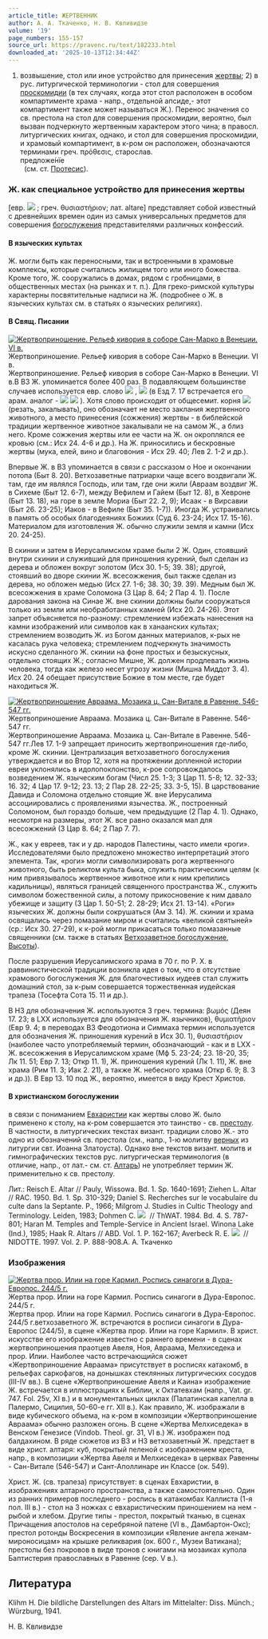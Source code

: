 ```yaml
---
article_title: ЖЕРТВЕННИК
author: А. А. Ткаченко, Н. В. Квливидзе
volume: '19'
page_numbers: 155-157
source_url: https://pravenc.ru/text/182233.html
downloaded_at: '2025-10-13T12:34:44Z'
---
```


1) возвышение, стол или иное устройство для принесения [жертвы](https://pravenc.ru/text/Жертва.html); 2) в рус. литургической терминологии - стол для совершения [проскомидии](https://pravenc.ru/text/Проскомидия.html) (в тех случаях, когда этот стол расположен в особом компартименте храма - напр., отдельной апсиде,- этот компартимент также может называться Ж.). Перенос значения со св. престола на стол для совершения проскомидии, вероятно, был вызван подчеркнуто жертвенным характером этого чина; в правосл. литургических книгах, однако, и стол для совершения проскомидии, и храмовый компартимент, в к-ром он расположен, обозначаются терминами греч. πρόθεσις, старослав. <div class="cu">предложе́нїе</div>  (см. ст. [Протесис](https://pravenc.ru/text/Протесис.html)).

### Ж. как специальное устройство для принесения жертвы

[евр. ![](https://pravenc.ru/char/2712331/jBzm/image.png) ; греч. θυσιαστήριον; лат. altare] представляет собой известный с древнейших времен один из самых универсальных предметов для совершения [богослужения](https://pravenc.ru/text/богослужения.html) представителями различных конфессий.

#### В языческих культах

Ж. могли быть как переносными, так и встроенными в храмовые комплексы, которые считались жилищем того или иного божества. Кроме того, Ж. сооружались в домах, рядом с гробницами, в общественных местах (на рынках и т. п.). Для греко-римской культуры характерны посвятительные надписи на Ж. (подробнее о Ж. в языческих культах см. в статьях о языческих религиях).

#### В Свящ. Писании

[![Жертвоприношение. Рельеф кивория в соборе Сан-Марко в Венеции. VI в.](https://pravenc.ru/data/521/487/1234/i200.jpg "Кликните для увеличения картинки")](https://pravenc.ru/data/521/487/1234/i400.jpg)Жертвоприношение. Рельеф кивория в соборе Сан-Марко в Венеции. VI в.  
Жертвоприношение. Рельеф кивория в соборе Сан-Марко в Венеции. VI в.В ВЗ Ж. упоминается более 400 раз. В подавляющем большинстве случаев используется евр. слово ![](https://pravenc.ru/char/2712331/jBzm,/image.png) , 
![](<https://pravenc.ru/char/26062/MizbEaH /image.png>) (в Езд 7. 17 встречается его арам. аналог - ![](https://pravenc.ru/char/26062/madb/image.png) ![](https://pravenc.ru/char/26062/HA/image.png) ). Хотя слово происходит от общесемит. корня ![](https://pravenc.ru/char/26062/zbH-/image.png)  (резать, закалывать), оно обозначает не место заклания жертвенного животного, а место принесения (сожжения) жертвы - в библейской традиции жертвенное животное закалывали не на самом Ж., а близ него. Кроме сожжения жертвы или ее части на Ж. он окроплялся ее кровью (см.: Исх 24. 4-6 и др.). На Ж. приносились и бескровные жертвы (мука, елей, вино и благовония - Исх 29. 40; Лев 2. 1-2 и др.).

Впервые Ж. в ВЗ упоминается в связи с рассказом о Ное и окончании потопа (Быт 8. 20). Ветхозаветные патриархи чаще всего воздвигали Ж. там, где им являлся Господь, или там, где они жили (Авраам воздвиг Ж. в Сихеме (Быт 12. 6-7), между Вефилем и Гайем (Быт 12. 8), в Хевроне (Быт 13. 18), на горе в земле Мориа (Быт 22. 2, 9); Исаак - в Вирсавии (Быт 26. 23-25); Иаков - в Вефиле (Быт 35. 1-7)). Иногда Ж. устраивались в память об особых благодеяниях Божиих (Суд 6. 23-24; Исх 17. 15-16). Материалом для изготовления Ж. обычно служили земля и камни (Исх 20. 24-25).

В скинии и затем в Иерусалимском храме были 2 Ж. Один, стоявший внутри скинии и служивший для приношения курений, был сделан из дерева и обложен вокруг золотом (Исх 30. 1-5; 39. 38); другой, стоявший во дворе скинии Ж. всесожжения, был также сделан из дерева, но обложен медью (Исх 27. 1-6; 38. 30; 39. 39). Медным был Ж. всесожжения в храме Соломона (3 Цар 8. 64; 2 Пар 4. 1). После дарования закона на Синае Ж. вне скинии должны были сооружаться только из земли или необработанных камней (Исх 20. 24-26). Этот запрет объясняется по-разному: стремлением избежать нанесения на камни изображений или символов как в ханаанских культах; стремлением возводить Ж. из Богом данных материалов, к-рых не касалась рука человека; стремлением подчеркнуть значимость искусно сделанного Ж. скинии на фоне простых и безыскусных, отдельно стоящих Ж.; согласно Мишне, Ж. должен продлевать жизнь человека, тогда как железо несет угрозу жизни (Мишна Миддот 3. 4). Исх 20. 24 обещает присутствие Божие в том месте, где будет находиться Ж.

[![Жертвоприношение Авраама. Мозаика ц. Сан-Витале в Равенне. 546-547 гг.](https://pravenc.ru/data/537/487/1234/i200.jpg "Кликните для увеличения картинки")](https://pravenc.ru/data/537/487/1234/i400.jpg)Жертвоприношение Авраама. Мозаика ц. Сан-Витале в Равенне. 546-547 гг.  
Жертвоприношение Авраама. Мозаика ц. Сан-Витале в Равенне. 546-547 гг.Лев 17. 1-9 запрещает приносить жертвоприношения где-либо, кроме Ж. скинии. Централизация ветхозаветного богослужения утверждается и во Втор 12, хотя на протяжении допленной истории евреи уклонялись в идолопоклонство, к-рое сопровождалось возведением Ж. языческим богам (Числ 25. 1-3; 3 Цар 11. 5-8; 12. 32-33; 16. 32; 4 Цар 17. 9-12; 23. 13; 2 Пар 28. 22-25; 33. 3-5, 15). В царствование Давида и Соломона отдельно стоящие Ж. вне Иерусалима ассоциировались с проявлениями язычества. Ж., построенный Соломоном, был гораздо больше, чем предыдущие (2 Пар 4. 1). Однако, несмотря на размеры, этот Ж. все равно оказался мал для всесожжений (3 Цар 8. 64; 2 Пар 7. 7).

Ж., как у евреев, так и у др. народов Палестины, часто имели «роги». Исследователями было предложено множество интерпретаций этого элемента. Так, «роги» могли символизировать рога жертвенного животного, быть реликтом культа быка, служить практическим целям (к ним привязывалось жертвенное животное или к ним крепились кадильницы), являться границей священного пространства Ж., служить символом божественной силы, а потому прикосновение к ним давало убежище и защиту (3 Цар 1. 50-51; 2. 28-29; Исх 21. 13-14). «Роги» языческих Ж. должны были сокрушаться (Ам 3. 14). Ж. скинии и храма освящались через помазание миром и считались «великой святыней» (ср.: Исх 30. 27-29), к к-рой могли прикасаться только помазанные священники (см. также в статьях [Ветхозаветное богослужение](<https://pravenc.ru/text/Ветхозаветное богослужение.html>), [Высоты](https://pravenc.ru/text/Высоты.html)).

После разрушения Иерусалимского храма в 70 г. по Р. Х. в раввинистической традиции возникла идея о том, что в отсутствие храмового богослужения Ж. для благочестивых иудеев стал служить домашний стол, за к-рым совершается торжественная иудейская трапеза (Тосефта Сота 15. 11 и др.).

В НЗ для обозначения Ж. используются 3 греч. термина: βωμός (Деян 17. 23; в LXX используется для обозначения Ж. язычников), θυμιατήριον (Евр 9. 4; в переводах ВЗ Феодотиона и Симмаха термин используется для обозначения Ж. приношения курений в Исх 30. 1), θυσιαστήριον (наиболее часто употребляемый термин, обозначающий - как и в LXX - Ж. всесожжения в Иерусалимском храме (Мф 5. 23-24; 23. 18-20, 35; Лк 11. 51; Евр 7. 13; Откр 11. 1), Ж. приношения курений (Лк 1. 11), Ж. вне храма (Рим 11. 3; Иак 2. 21), а также Ж. небесного храма (Откр 6. 9; 8. 3 и др.)). В Евр 13. 10 под Ж., вероятно, имеется в виду Крест Христов.

#### В христианском богослужении

в связи с пониманием [Евхаристии](https://pravenc.ru/text/Евхаристия.html) как жертвы слово Ж. было применено к столу, на к-ром совершается это таинство - св. [престолу](https://pravenc.ru/text/престолу.html). В частности, в литургических текстах визант. традиции слово Ж.- это одно из обозначений св. престола (см., напр., 1-ю молитву [верных](https://pravenc.ru/text/верных.html) из литургии свт. Иоанна Златоуста). Однако вне текстов визант. молитв и гимнографических текстов рус. литургическая терминология (в отличие, напр., от лат.- см. ст. [Алтарь](https://pravenc.ru/text/Алтарь.html)) не употребляет термин Ж. применительно к св. престолу.

Лит.: Reisch E. Altar // Pauly, Wissowa. Bd. 1. Sp. 1640-1691; Ziehen L. Altar // RAC. 1950. Bd. 1. Sp. 310-329; Daniel S. Recherches sur le vocabulaire du culte dans la Septante. P., 1966; Milgrom J. Studies in Cultic Theology and Terminology. Leiden, 1983; Dohmen C. ![](https://pravenc.ru/char/26062/MizbEaH/image.png)  // ThWAT. 1984. Bd. 4. S. 787-801; Haran M. Temples and Temple-Service in Ancient Israel. Winona Lake (Ind.), 1985; Haak R. Altars // ABD. Vol. 1. P. 162-167; Averbeck R. E. ![](https://pravenc.ru/char/26062/MizbEaH/image.png)  // NIDOTTE. 1997. Vol. 2. P. 888-908.А. А. Ткаченко

### Изображения

[![Жертва прор. Илии на горе Кармил. Роспись синагоги в Дура-Европос. 244/5 г.](https://pravenc.ru/data/443/487/1234/i200.jpg "Кликните для увеличения картинки")](https://pravenc.ru/data/443/487/1234/i400.jpg)Жертва прор. Илии на горе Кармил. Роспись синагоги в Дура-Европос. 244/5 г.  
Жертва прор. Илии на горе Кармил. Роспись синагоги в Дура-Европос. 244/5 г.ветхозаветного Ж. встречаются в росписи синагоги в Дура-Европос (244/5), в сцене «Жертва прор. Илии на горе Кармил». В христ. искусстве его изображение известно с раннего времени - в сценах жертвоприношения праотцев Авеля, Ноя, Авраама, Мелхиседека и прор. Илии. Наиболее часто встречающийся сюжет «Жертвоприношение Авраама» присутствует в росписях катакомб, в рельефах саркофагов, на донышках стеклянных литургических сосудов (III-IV вв.). В сцене «Жертвоприношение Авеля и Каина» изображение Ж. встречается в иллюстрациях к Библии, к Октатевхам (напр., Vat. gr. 747. Fol. 25v, XI в.) и в монументальных циклах (Палатинская капелла в Палермо, Сицилия, 50-60-е гг. XII в.). Как правило, Ж. изображали в виде кубического объема, на к-ром в композиции «Жертвоприношение Авраама» обычно разложен огонь. В сцене «Жертва Мелхиседека» в Венском Генезисе (Vindob. Theol. gr. 31, VI в.) Ж. изображен под балдахином. В ряде сюжетов из ВЗ и НЗ ветхозаветный Ж. предстает в виде христ. алтаря: куб, покрытый пеленой с изображением креста, напр., в композиции «Жертва Авеля и Мелхиседека» в церквах Равенны - Сан-Витале (546-547) и Сант-Аполлинаре ин Классе (ок. 549).

Христ. Ж. (св. трапеза) присутствует: в сценах Евхаристии, в изображениях алтарного пространства, а также самостоятельно. Один из ранних примеров последнего - роспись в катакомбах Каллиста (1-я пол. III в.) - стол на 3 ножках с евхаристическим приношением на нем - рыбой и хлебом. Другие типы - престол, покрытый тканью, в сценах Причащения апостолов на серебряной патене (VI в., Дамбартон-Окс); престол ротонды Воскресения в композиции «Явление ангела женам-мироносицам» на крышке реликвария (ок. 600 г., Музеи Ватикана); престолы без покровов в виде тронов с книгами на мозаиках купола Баптистерия православных в Равенне (сер. V в.).

## Литература

Klihm H. Die bildliche Darstellungen des Altars im Mittelalter: Diss. Münch.; Würzburg, 1941.

Н. В. Квливидзе

